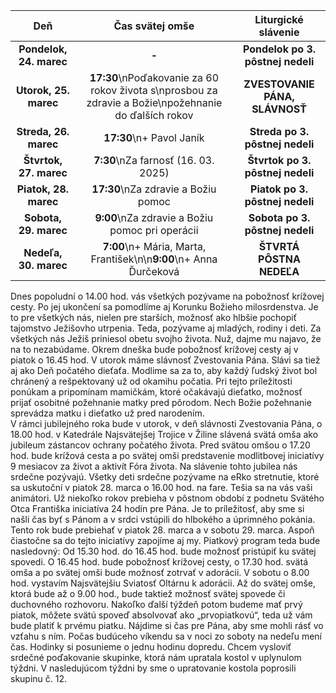 <!-- title: "Informácie o omšiach - 23. - 30. marec" -->
<!-- date: "2024-03-23" -->

<!-- table-setup wrapStyle=row; wrapOn=max-width:767px; wrapHideHeader=true -->
| Deň | Čas svätej omše | Liturgické slávenie |
| :---: | :---: | :---: |
| **Pondelok, 24. marec** | **-** | **Pondelok po 3. pôstnej nedeli** |
| **Utorok, 25. marec** | **17:30**\nPoďakovanie za 60 rokov života s\nprosbou za zdravie a Božie\npožehnanie do ďalších rokov | **ZVESTOVANIE PÁNA, SLÁVNOSŤ** |
| **Streda, 26. marec** | **17:30**\n+ Pavol Janík | **Streda po 3. pôstnej nedeli** |
| **Štvrtok, 27. marec** | **7:30**\nZa farnosť (16. 03. 2025) | **Štvrtok po 3. pôstnej nedeli** |
| **Piatok, 28. marec** | **17:30**\nZa zdravie a Božiu pomoc | **Piatok po 3. pôstnej nedeli** |
| **Sobota, 29. marec** | **9:00**\nZa zdravie a Božiu pomoc pri operácii | **Sobota po 3. pôstnej nedeli** |
| **Nedeľa, 30. marec** | **7:00**\n+ Mária, Marta, František\n\n**9:00**\n+ Anna Ďurčeková | **ŠTVRTÁ PÔSTNA NEDEĽA** |


Dnes popoludní o 14.00 hod. vás všetkých pozývame na pobožnosť krížovej cesty. Po jej ukončení sa pomodlíme aj Korunku Božieho milosrdenstva. Je to pre všetkých nás, nielen pre starších, možnosť ako hlbšie pochopiť tajomstvo Ježišovho utrpenia. Teda, pozývame aj mladých, rodiny i deti. Za všetkých nás Ježiš priniesol obetu svojho života. Nuž, dajme mu najavo, že na to nezabúdame. Okrem dneška bude pobožnosť krížovej cesty aj v piatok o 16.45 hod.
V utorok máme slávnosť Zvestovania Pána. Slávi sa tiež aj ako Deň počatého dieťaťa. Modlime sa za to, aby každý ľudský život bol chránený a rešpektovaný už od okamihu počatia. Pri tejto príležitosti ponúkam a pripomínam mamičkám, ktoré očakávajú dieťatko, možnosť prijať osobitné požehnanie matky pred pôrodom. Nech Božie požehnanie sprevádza matku i dieťatko už pred narodením.  
V rámci jubilejného roka bude v utorok, v deň slávnosti Zvestovania Pána, o 18.00 hod. v Katedrále Najsvätejšej Trojice v Žiline slávená svätá omša ako jubileum zástancov ochrany počatého života. Pred svätou omšou o 17.20 hod. bude krížová cesta a po svätej omši predstavenie modlitbovej iniciatívy 9 mesiacov za život a aktivít Fóra života. Na slávenie tohto jubilea nás srdečne pozývajú. 
Všetky deti srdečne pozývame na eRko stretnutie, ktoré sa uskutoční v piatok 28. marca o 16.00 hod. na fare. Tešia sa na vás vaši animátori. 
Už niekoľko rokov prebieha v pôstnom období z podnetu Svätého Otca Františka iniciatíva 24 hodín pre Pána. Je to príležitosť, aby sme si našli čas byť s Pánom a v srdci vstúpili do hlbokého a úprimného pokánia. Tento rok bude prebiehať v piatok 28. marca a v sobotu 29. marca. Aspoň čiastočne sa do tejto iniciatívy zapojíme aj my. Piatkový program teda bude nasledovný: Od 15.30 hod. do 16.45 hod. bude možnosť pristúpiť ku svätej spovedi. O 16.45 hod. bude pobožnosť krížovej cesty, o 17.30 hod. svätá omša a po svätej omši bude možnosť zotrvať v adorácii. 
V sobotu o 8.00 hod. vystavím Najsvätejšiu Sviatosť Oltárnu k adorácii. Až do svätej omše, ktorá bude až o 9.00 hod., bude taktiež možnosť svätej spovede či duchovného rozhovoru. Nakoľko ďalší týždeň potom budeme mať prvý piatok, môžete svätú spoveď absolvovať ako „prvopiatkovú“, teda už vám bude platiť k prvému piatku. Nájdime si čas pre Pána, aby sme mohli rásť vo vzťahu s ním. 
Počas budúceho víkendu sa v noci zo soboty na nedeľu mení čas. Hodinky si posunieme o jednu hodinu dopredu. 
Chcem vysloviť srdečné poďakovanie skupinke, ktorá nám upratala kostol v uplynulom týždni. V nasledujúcom týždni by sme o upratovanie kostola poprosili skupinu č. 12.
